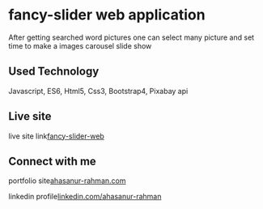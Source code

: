 # fancy-slider web application
 After getting searched word pictures one can select many picture and set time to make a images carousel slide show
 
## Used Technology
 Javascript, ES6, Html5, Css3, Bootstrap4, Pixabay api

## Live site 
 live site link[fancy-slider-web](https://imahasanur.github.io/fancy-slider/)


## Connect with me
portfolio site[ahasanur-rahman.com](https://ahasanur-rahman.web.app/)

linkedin profile[linkedin.com/ahasanur-rahman](https://www.linkedin.com/in/ahasanur-rahman-a10925202/)